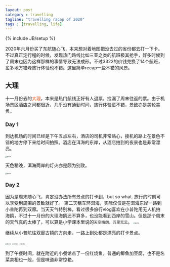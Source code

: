 ```yaml
---
layout: post
category : travelling
tagline: "travelling racap of 2020"
tags : [travelling, life]
---
```

{% include JB/setup %}

2020年六月份买了东航随心飞，本来想对着地图把没去过的省份都去打一下卡。不过真正定行程的时候，发现热门路线比如三亚之类的航班极其抢手，好多时候到了周末也因为这样那样的事情导致无法成形。不过3322的价钱兑换了14个航班，蛮多地方错峰旅行体验也不错。这里简单recap一些不错的风景。

## 大理

十一月份去的<a style="color:#FF4500;text-decoration:none">大理</a>，本来是热门航线正好有人退票，捡漏了周末往返的票。由于机场景区酒店之间都很近，几乎没有通勤时间，旅行体验蛮不错，景致亦是美轮美奂。

### Day 1

到达机场的时间已经是下午五点左右，酒店的司机非常贴心，接机的路上在景色不错的地方停下来给时间拍照。酒店在洱海的东岸，从酒店拍到的夜景也是非常漂亮。

<img src="../../../.././assets/themes/imgs/2020_travelling/dali/2120392260.jpg" style="zoom:30%" alt="photos"> 

天色稍晚，洱海两岸的灯火亦是颇为别致。

<img src="../../../.././assets/themes/imgs/2020_travelling/dali/709444448.jpg" style="zoom:30%" alt="photos">

### Day 2

因为是周末随心飞，肯定没办法所有景点的打卡到，but so what. 旅行的时刻可以享受到周围的景致就好了。
第二天租车环洱海，实际仅仅是在洱海东岸一路到小普陀再到双廊。当天天气特别棒，看过很多旅行vlog喜欢在小普陀用无人机拍海鸥，不过十一月份的大理海鸥还不算多，也没能看到西岸的雪山。但是那个周末的天气真的太棒了，可以算是小学课本里说的<code>天空晴朗，万里无云</code>。
<img src="../../../.././assets/themes/imgs/2020_travelling/dali/374955675.jpg" style="zoom:30%" alt="photos">

继续从小普陀往双廊古镇的方向走，一路上到处都是漂亮的打卡景点。

<img src="../../../.././assets/themes/imgs/2020_travelling/dali/617521394.jpg" style="zoom:30%" alt="photos">

<img src="../../../.././assets/themes/imgs/2020_travelling/dali/1965921521.jpg" style="zoom:30%" alt="photos">

<img src="../../../.././assets/themes/imgs/2020_travelling/dali/1926172052.jpg" style="zoom:30%" alt="photos">

到了午餐时间，就在附近的小餐馆点了一份红烧鱼，普通的鲫鱼加豆腐，也不是名菜卖相也一般，但是味道非常惊艳。


